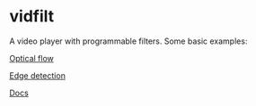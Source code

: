 
# vidfilt
A video player with programmable filters. Some basic examples:

[Optical flow](https://cdn.rawgit.com/portsmouth/vidfilt/93c01e0a/exampleScenes/opticalFlow.html)

[Edge detection](https://cdn.rawgit.com/portsmouth/vidfilt/9aeb11a0/exampleScenes/edgeDetect.html)

<dl>
<dt><a href="docs/API.md">Docs</a></dt>
</dl>
